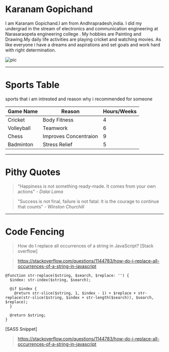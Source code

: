 # Karanam Gopichand

 I am Karanam Gopichand.I am from Andhrapradesh,india. I did my undergrad in the stream of electronics and communication engineering at Narasaraopeta engineering college . My hobbies are Painting and Drawing.My daily life activities are playing cricket and watching movies. As like everyone i have a dreams and aspirations and set goals and work hard with right determination.
 
 ![pic](https://github.com/KaranamGopichand/my2-Karanam/assets/142835911/55172788-10a7-429f-a206-92c42d874f57)

 ---------------------------------------------------------------------

 # Sports Table

 sports that i am intrested and  reason why i recommended for someone 

 | Game Name       |   Reason                      | Hours/Weeks      |
 | --------------- |  ---------------------------- | ---------------- |
 | Cricket         |  Body Fitness                 |      4           |
 | Volleyball      |  Teamwork                     |      6           |
 | Chess           |  Improves Concentraion        |      9           |
 | Badminton       |  Stress Relief                |      5           |

-----------------------------------------------------------------------

# Pithy Quotes

> "Happiness is not something ready-made. It comes from your own actions" - *Dalai Lama*

> "Success is not final, failure is not fatal: It is the courage to continue that counts" - *Winston Churchill*

-------------------------------------------------------------------------
# Code Fencing
> How do I replace all occurrences of a string in JavaScript?
[Stack overflow]

> https://stackoverflow.com/questions/1144783/how-do-i-replace-all-occurrences-of-a-string-in-javascript

```
@function str-replace($string, $search, $replace: '') {
  $index: str-index($string, $search);
  
  @if $index {
    @return str-slice($string, 1, $index - 1) + $replace + str-replace(str-slice($string, $index + str-length($search)), $search, $replace);
  }
  
  @return $string;
}
```
[SASS Snippet]
> https://stackoverflow.com/questions/1144783/how-do-i-replace-all-occurrences-of-a-string-in-javascript










